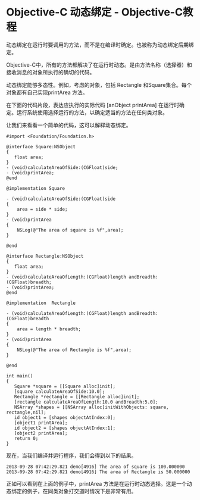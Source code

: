 # Objective-C 动态绑定 - Objective-C教程

动态绑定在运行时要调用的方法，而不是在编译时确定。也被称为动态绑定后期绑定。

Objective-C中，所有的方法都解决了在运行时动态。是由方法名称（选择器）和接收消息的对象所执行的确切的代码。

动态绑定能够多态性。例如，考虑的对象，包括 Rectangle 和Square集合。每个对象都有自己实现printArea 方法。

在下面的代码片段，表达应执行的实际代码 [anObject printArea] 在运行时确定。运行系统使用选择运行的方法，以确定适当的方法在任何类对象。

让我们来看看一个简单的代码，这可以解释动态绑定。

```
#import <Foundation/Foundation.h>

@interface Square:NSObject
{
   float area;
}
- (void)calculateAreaOfSide:(CGFloat)side;
- (void)printArea;
@end

@implementation Square

- (void)calculateAreaOfSide:(CGFloat)side
{
    area = side * side;
}
- (void)printArea
{
    NSLog(@"The area of square is %f",area);
}

@end

@interface Rectangle:NSObject
{
   float area;
}
- (void)calculateAreaOfLength:(CGFloat)length andBreadth:(CGFloat)breadth;
- (void)printArea;
@end

@implementation  Rectangle

- (void)calculateAreaOfLength:(CGFloat)length andBreadth:(CGFloat)breadth
{
    area = length * breadth;
}
- (void)printArea
{
    NSLog(@"The area of Rectangle is %f",area);
}

@end

int main()
{
   Square *square = [[Square alloc]init];
   [square calculateAreaOfSide:10.0];
   Rectangle *rectangle = [[Rectangle alloc]init];
   [rectangle calculateAreaOfLength:10.0 andBreadth:5.0];
   NSArray *shapes = [[NSArray alloc]initWithObjects: square, rectangle,nil];
   id object1 = [shapes objectAtIndex:0];
   [object1 printArea];
   id object2 = [shapes objectAtIndex:1];
   [object2 printArea];
   return 0;
}
```

现在，当我们编译并运行程序，我们会得到以下的结果。

```
2013-09-28 07:42:29.821 demo[4916] The area of square is 100.000000
2013-09-28 07:42:29.821 demo[4916] The area of Rectangle is 50.000000
```

正如可以看到在上面的例子中，printArea 方法是在运行时动态选择。这是一个动态绑定的例子，在同类对象打交道时情况下是非常有用。

